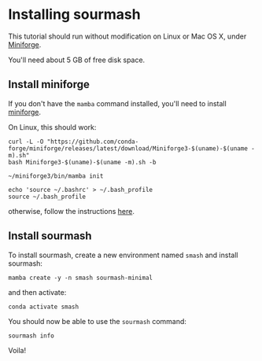 # Installing sourmash

This tutorial should run without modification on Linux or Mac OS X,
under [Miniforge](https://github.com/conda-forge/miniforge).

You'll need about 5 GB of free disk space.

## Install miniforge

If you don't have the `mamba` command installed, you'll need to install
[miniforge](https://github.com/conda-forge/miniforge#install).

On Linux, this should work:
```
curl -L -O "https://github.com/conda-forge/miniforge/releases/latest/download/Miniforge3-$(uname)-$(uname -m).sh"
bash Miniforge3-$(uname)-$(uname -m).sh -b

~/miniforge3/bin/mamba init

echo 'source ~/.bashrc' > ~/.bash_profile
source ~/.bash_profile
```
otherwise, follow the instructions [here](https://github.com/conda-forge/miniforge#install).

## Install sourmash

To install sourmash, create a new environment named `smash` and install sourmash:

```
mamba create -y -n smash sourmash-minimal
```

and then activate:
```
conda activate smash
```

You should now be able to use the `sourmash` command:

```
sourmash info
```

Voila!
